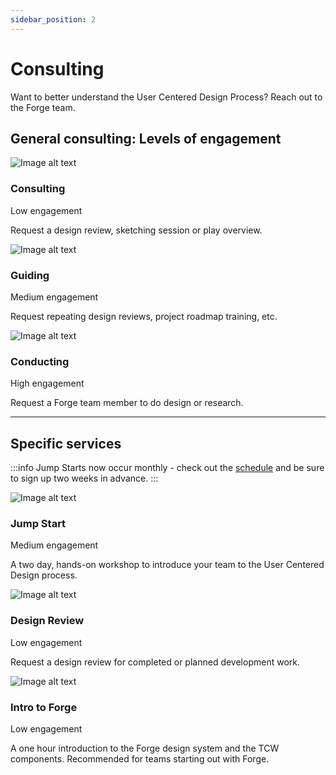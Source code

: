 ```yaml
---
sidebar_position: 2
---
```


# Consulting

Want to better understand the User Centered Design Process? Reach out to the Forge team.

## General consulting: Levels of engagement

<Columns columns="three" type="equal">

<ServicesBlock link="https://tylerjira.tylertech.com/servicedesk/customer/portal/21/create/609" action="Request consulting">

![Image alt text](https://cdn.forge.tylertech.com/v1/images/spot/access-spot.svg)

### Consulting

<span class="secondary">Low engagement</span>

Request a design review, sketching session or play overview.

</ServicesBlock>

<ServicesBlock link="https://tylerjira.tylertech.com/servicedesk/customer/portal/21/create/609" action="Request guiding">

![Image alt text](https://cdn.forge.tylertech.com/v1/images/spot/tools-spot.svg)

### Guiding

<span class="secondary">Medium engagement</span>

Request repeating design reviews, project roadmap training, etc.

</ServicesBlock>

<ServicesBlock link="https://tylerjira.tylertech.com/servicedesk/customer/portal/21/create/609" action="Request conducting">

![Image alt text](https://cdn.forge.tylertech.com/v1/images/spot/restaurant-spot.svg)

### Conducting

<span class="secondary">High engagement</span>

Request a Forge team member to do design or research.

</ServicesBlock>

</Columns>

---

## Specific services

:::info
Jump Starts now occur monthly - check out the <a href="https://confl.tylertech.com/display/TU/Jump+Start+2.0+Modules" target="_blank" rel="noopener">schedule</a> and be sure to sign up two weeks in advance.
:::

<Columns columns="three" type="equal">

<ServicesBlock link="https://tylerjira.tylertech.com/servicedesk/customer/portal/21/create/609" action="Request Jump Start">

![Image alt text](https://cdn.forge.tylertech.com/v1/images/spot/classes-spot.svg)

### Jump Start

<span class="secondary">Medium engagement</span>

A two day, hands-on workshop to introduce your team to the User Centered Design process. 

</ServicesBlock>

<ServicesBlock link="https://tylerjira.tylertech.com/servicedesk/customer/portal/21/create/609" action="Request Design Review">

![Image alt text](https://cdn.forge.tylertech.com/v1/images/spot/pencil-spot.svg)

### Design Review

<span class="secondary">Low engagement</span>

Request a design review for completed or planned development work.

</ServicesBlock>

<ServicesBlock link="https://tylerjira.tylertech.com/servicedesk/customer/portal/21/create/609" action="Request Intro to Forge">

![Image alt text](https://cdn.forge.tylertech.com/v1/images/spot/attendance-spot.svg)

### Intro to Forge

<span class="secondary">Low engagement</span>

A one hour introduction to the Forge design system and the TCW components. Recommended for teams starting out with Forge.

</ServicesBlock>

</Columns>
